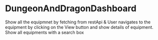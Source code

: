 # DungeonAndDragonDashboard
Show all the equipmnet by fetching from  restApi  &amp; User navigates to the equipment by clicking on the View button and show details of equipment.  Show all equipments with a search box
